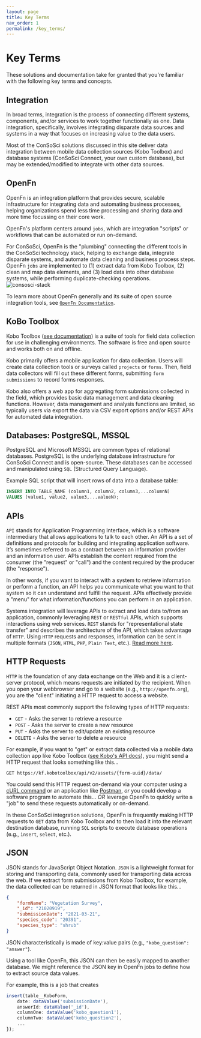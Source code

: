 ```yaml
---
layout: page
title: Key Terms
nav_order: 1
permalink: /key_terms/
---
```


# Key Terms
These solutions and documentation take for granted that you're familiar with the following key terms and concepts. 

## Integration
In broad terms, integration is the process of connecting different systems, components, and/or services to work together functionally as one. Data integration, specifically, involves integrating disparate data sources and systems in a way that focuses on increasing value to the data users. 

Most of the ConSoSci solutions discussed in this site deliver data integration between mobile data collection sources (Kobo Toolbox) and database systems (ConSoSci Connect, your own custom database), but may be extended/modified to integrate with other data sources. 

## OpenFn
OpenFn is an integration platform that provides secure, scalable infrastructure for integrating data and automating business processes, helping organizations spend less time processing and sharing data and more time focussing on their core work. 

OpenFn's platform centers around `jobs`, which are integration "scripts" or workflows that can be automated or run on-demand. 

For ConSoSci, OpenFn is the "plumbing" connecting the different tools in the ConSoSci technology stack, helping to  exchange data, integrate disparate systems, and automate data cleaning and business process steps. OpenFn `jobs` are implemented to (1) extract data from Kobo Toolbox, (2) clean and map data elements, and (3) load data into other database systems, while performing duplicate-checking operations. 
![consosci-stack](../consosci-stack.png)

To learn more about OpenFn generally and its suite of open source integration tools, see [`OpenFn Documentation`](https://docs.openfn.org/). 

## KoBo Toolbox
Kobo Toolbox ([see documentation](https://support.kobotoolbox.org/welcome.html)) is a suite of tools for field data collection for use in challenging environments. The software is free and open source and works both on and offline.

Kobo primarily offers a mobile application for data collection. Users will create data collection tools or surveys called `projects` or `forms`. Then, field data collectors will fill out these different forms, submitting `form submissions` to record forms responses. 

Kobo also offers a web app for aggregating form submissions collected in the field, which provides basic data management and data cleaning functions. However, data management and analysis functions are limited, so typically users via export the data via CSV export options and/or REST APIs for automated data integration. 

## Databases: PostgreSQL, MSSQL
PostgreSQL and Microsoft MSSQL are common types of relational databases. PostgreSQL is the underlying database infrastructure for ConSoSci Connect and is open-source. These databases can be accessed and manipulated using `SQL` (Structured Query Language). 

Example SQL script that will insert rows of data into a database table: 
```sql
INSERT INTO TABLE_NAME (column1, column2, column3,...columnN)  
VALUES (value1, value2, value3,...valueN);
```

## APIs 
`API` stands for Application Programming Interface, which is a software intermediary that allows applications to talk to each other. An API is a set of definitions and protocols for building and integrating application software. It’s sometimes referred to as a contract between an information provider and an information user. APIs establish the content required from the consumer (the "request" or "call") and the content required by the producer (the "response").

In other words, if you want to interact with a system to retrieve information or perform a function, an API helps you communicate what you want to that system so it can understand and fulfill the request. APIs effectively provide a "menu" for what information/functions you can perform in an application. 

Systems integration will leverage APIs to extract and load data to/from an application, commonly leveraging `REST` or `RESTful` APIs, which supports interactions using web services. `REST` stands for "representational state transfer" and describes the architecture of the API, which takes advantage of `HTTP`. Using `HTTP` requests and responses, information can be sent in multiple formats (`JSON`, `HTML`, `PHP`, `Plain Text`, etc.). [Read more here](https://www.redhat.com/en/topics/api/what-is-a-rest-api). 

## HTTP Requests

`HTTP` is the foundation of any data exchange on the Web and it is a client-server protocol, which means requests are initiated by the recipient. When you open your webbrowser and go to a website (e.g., `http://openfn.org`), you are the "client" initiating a HTTP request to access a website. 

REST APIs most commonly support the following types of HTTP requests: 
- `GET` - Asks the server to retrieve a resource
- `POST` - Asks the server to create a new resource
- `PUT` - Asks the server to edit/update an existing resource
- `DELETE` - Asks the server to delete a resource

For example, if you want to "get" or extract data collected via a mobile data collection app like Kobo Toolbox ([see Kobo's API docs](https://support.kobotoolbox.org/api.html)), you might send a HTTP request that looks something like this...
```
GET https://kf.kobotoolbox/api/v2/assets/{form-uuid}/data/
```
You could send this HTTP request on-demand via your computer using a [cURL command](https://www.redhat.com/sysadmin/use-curl-api) or an application like [Postman](https://documenter.getpostman.com/view/631643/JsLs/?version=latest), _or_ you could develop a software program to automate this... _OR_ leverage OpenFn to quickly write a "job" to send these requests automatically or on-demand. 

In these ConSoSci integration solutions, OpenFn is frequently making HTTP requests to `GET` data from Kobo Toolbox and to then load it into the relevant destination database, running `SQL` scripts to execute database operations (e.g., `insert`, `select`, etc.). 


## JSON
JSON stands for JavaScript Object Notation. `JSON` is a lightweight format for storing and transporting data, commonly used for transporting data across the web. If we extract form submissions from Kobo Toolbox, for example, the data collected can be returned in JSON format that looks like this...
```json
{
    "formName": "Vegetation Survey", 
    "_id": "21020919", 
    "submissionDate": "2021-03-21", 
    "species_code": "20391", 
    "species_type": "shrub"
}
```

JSON characteristically is made of key:value pairs (e.g., `"kobo_question": "answer"`). 

Using a tool like OpenFn, this JSON can then be easily mapped to another database. We might reference the JSON key in OpenFn jobs to define how to extract source data values. 

For example, this is a job that creates 
```js
insert(table__KoboForm, 
    date: dataValue('submissionDate'),
    answerId: dataValue('_id'),
    columnOne: dataValue('kobo_question1'),
    columnTwo: dataValue('kobo_question2'),
    ...
}); 
```
